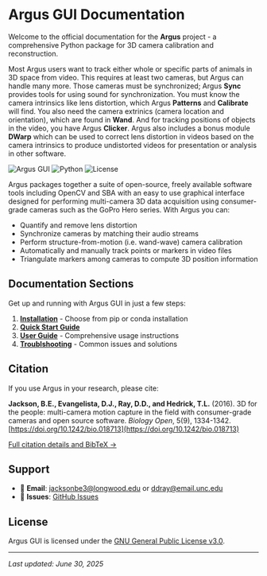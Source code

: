 # Argus GUI Documentation

Welcome to the official documentation for the **Argus** project - a comprehensive Python package for 3D camera calibration and reconstruction.

Most Argus users want to track either whole or specific parts of animals in 3D space from video. This requires at least two cameras, but Argus can handle many more. Those cameras must be synchronized; Argus **Sync** provides tools for using sound for synchronization. You must know the camera intrinsics like lens distortion, which Argus **Patterns** and **Calibrate** will find. You also need the camera extrinics (camera location and orientation), which are found in **Wand**. And for tracking positions of objects in the video, you have Argus **Clicker**.  Argus also includes a bonus module **DWarp** which can be used to correct lens distortion in videos based on the camera intrinsics to produce undistorted videos for presentation or analysis in other software.

![Argus GUI](https://img.shields.io/badge/version-3.0.0-blue)
![Python](https://img.shields.io/badge/python-3.10%2B-blue)
![License](https://img.shields.io/badge/license-GPL%20v3-green)

Argus packages together a suite of open-source, freely available software tools including OpenCV and SBA with an easy to use graphical interface designed for performing multi-camera 3D data acquisition using consumer-grade cameras such as the GoPro Hero series. With Argus you can:

+ Quantify and remove lens distortion
+ Synchronize cameras by matching their audio streams
+ Perform structure-from-motion (i.e. wand-wave) camera calibration
+ Automatically and manually track points or markers in video files
+ Triangulate markers among cameras to compute 3D position information

## Documentation Sections

Get up and running with Argus GUI in just a few steps:

1. **[Installation](installation.md)** - Choose from pip or conda installation
2. **[Quick Start Guide](quick-start.md)** 
3. **[User Guide](user-guide.md)** - Comprehensive usage instructions
4. **[Troublshooting](troubleshooting.md)** - Common issues and solutions


## Citation

If you use Argus in your research, please cite:

**Jackson, B.E., Evangelista, D.J., Ray, D.D., and Hedrick, T.L.** (2016). 3D for the people: multi-camera motion capture in the field with consumer-grade cameras and open source software. *Biology Open*, 5(9), 1334-1342. [https://doi.org/10.1242/bio.018713](https://doi.org/10.1242/bio.018713)

[Full citation details and BibTeX →](docs/citation.md)

## Support

- 📧 **Email**: jacksonbe3@longwood.edu or ddray@email.unc.edu
- 🐛 **Issues**: [GitHub Issues](https://github.com/backyardbiomech/argus_gui/issues)


## License

Argus GUI is licensed under the [GNU General Public License v3.0](https://github.com/backyardbiomech/argus_gui/blob/main/LICENSE).

---

*Last updated: June 30, 2025*

